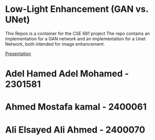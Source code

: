 # Low-Light Enhancement (GAN vs. UNet)

This Repos is a container for the CSE 681 project
The repo contains an implementation for a GAN network and an implementation for a Unet Network, both intended for image enhancement.

[Presentation](https://www.youtube.com/watch?v=5bpzpRc16xM)


# Adel Hamed Adel Mohamed - 2301581

# Ahmed Mostafa kamal - 2400061

# Ali Elsayed Ali Ahmed - 2400070


